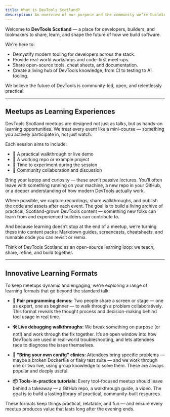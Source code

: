 ```yaml
---
title: What is DevTools Scotland?
description: An overview of our purpose and the community we’re building.
---
```


Welcome to **DevTools Scotland** — a place for developers, builders, and toolmakers to share, learn, and shape the future of how we build software.

We're here to:

- Demystify modern tooling for developers across the stack.
- Provide real-world workshops and code-first meet-ups.
- Share open-source tools, cheat sheets, and documentation.
- Create a living hub of DevTools knowledge, from CI to testing to AI tooling.

We believe the future of DevTools is community-led, open, and relentlessly practical.

---

## Meetups as Learning Experiences

DevTools Scotland meetups are designed not just as talks, but as hands-on learning opportunities. We treat every event like a mini-course — something you actively participate in, not just watch.

Each session aims to include:

- 🧪 A practical walkthrough or live demo
- 🧰 A working repo or example project
- 🧵 Time to experiment during the session
- 🤝 Community collaboration and discussion

Bring your laptop and curiosity — these aren’t passive lectures. You’ll often leave with something running on your machine, a new repo in your GitHub, or a deeper understanding of how modern DevTools actually work.

Where possible, we capture recordings, share walkthroughs, and publish the code and assets after each event. The goal is to build a living archive of practical, Scotland-grown DevTools content — something new folks can learn from and experienced builders can contribute to.

And because learning doesn’t stop at the end of a meetup, we’re turning these into content packs: Markdown guides, screencasts, cheatsheets, and runnable code you can revisit or remix.

Think of DevTools Scotland as an open-source learning loop: we teach, share, refine, and build together.

---

## Innovative Learning Formats

To keep meetups dynamic and engaging, we’re exploring a range of learning formats that go beyond the standard talk:

- **👥 Pair programming demos:** Two people share a screen or stage — one as expert, one as beginner — to walk through a problem collaboratively. This format reveals the thought process and decision-making behind tool usage in real time.

- **🛠 Live debugging walkthroughs:** We break something on purpose (or not!) and work through the fix together. It’s an open window into how DevTools are used in real-world troubleshooting, and lets attendees race to diagnose the issue themselves.

- **🔧 "Bring your own config" clinics:** Attendees bring specific problems — maybe a broken Dockerfile or flaky test suite — and we work through one or two live, using group knowledge to solve them. These are always popular and deeply useful.

- **📦 Tools-in-practice tutorials:** Every tool-focused meetup should leave behind a takeaway — a GitHub repo, a walkthrough guide, a video. The goal is to build a lasting library of practical, community-built resources.

These formats keep things practical, relatable, and fun — and ensure every meetup produces value that lasts long after the evening ends.
